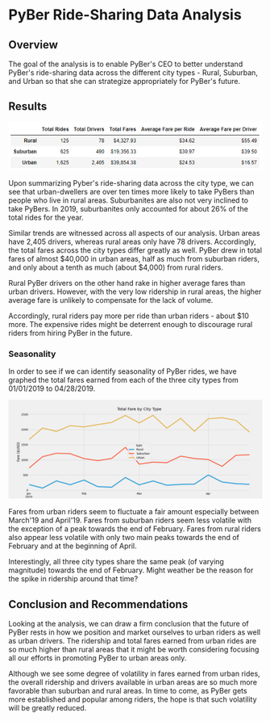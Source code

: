 # PyBer Ride-Sharing Data Analysis
## Overview
The goal of the analysis is to enable PyBer's CEO to better understand PyBer's ride-sharing data across the different city types - Rural, Suburban, and Urban so that she can strategize appropriately for PyBer's future.

## Results
![data by city type](https://github.com/hwaijiinlee/PyBer_Analysis/blob/main/analysis/Data_by_City_Type.png)

Upon summarizing Pyber's ride-sharing data across the city type, we can see that urban-dwellers are over ten times more likely to take PyBers than people who live in rural areas. Suburbanites are also not very inclined to take PyBers. In 2019, suburbanites only accounted for about 26% of the total rides for the year.

Similar trends are witnessed across all aspects of our analysis. Urban areas have 2,405 drivers, whereas rural areas only have 78 drivers. Accordingly, the total fares across the city types differ greatly as well. PyBer drew in total fares of almost $40,000 in urban areas, half as much from suburban riders, and only about a tenth as much (about $4,000) from rural riders.

Rural PyBer drivers on the other hand rake in higher average fares than urban drivers. However, with the very low ridership in rural areas, the higher average fare is unlikely to compensate for the lack of volume. 

Accordingly, rural riders pay more per ride than urban riders - about $10 more. The expensive rides might be deterrent enough to discourage rural riders from hiring PyBer in the future.

### Seasonality
In order to see if we can identify seasonality of PyBer rides, we have graphed the total fares earned from each of the three city types from 01/01/2019 to 04/28/2019.

![pyber_fare_summary_fig](https://github.com/hwaijiinlee/PyBer_Analysis/blob/main/analysis/PyBer_fare_summary.png)

Fares from urban riders seem to fluctuate a fair amount especially between March'19 and April'19. Fares from suburban riders seem less volatile with the exception of a peak towards the end of February. Fares from rural riders also appear less volatile with only two main peaks towards the end of February and at the beginning of April.

Interestingly, all three city types share the same peak (of varying magnitude) towards the end of February. Might weather be the reason for the spike in ridership around that time?

## Conclusion and Recommendations
Looking at the analysis, we can draw a firm conclusion that the future of PyBer rests in how we position and market ourselves to urban riders as well as urban drivers. The ridership and total fares earned from urban rides are so much higher than rural areas that it might be worth considering focusing all our efforts in promoting PyBer to urban areas only.

Although we see some degree of volatility in fares earned from urban rides, the overall ridership and drivers available in urban areas are so much more favorable than suburban and rural areas. In time to come, as PyBer gets more established and popular among riders, the hope is that such volatility will be greatly reduced.

